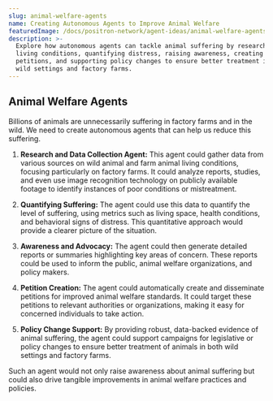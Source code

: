 ```yaml
---
slug: animal-welfare-agents
name: Creating Autonomous Agents to Improve Animal Welfare
featuredImage: /docs/positron-network/agent-ideas/animal-welfare-agents.jpg
description: >-
  Explore how autonomous agents can tackle animal suffering by researching
  living conditions, quantifying distress, raising awareness, creating
  petitions, and supporting policy changes to ensure better treatment in both
  wild settings and factory farms.
---
```

## Animal Welfare Agents

Billions of animals are unnecessarily suffering in factory farms and in the wild.
We need to create autonomous agents that can help us reduce this suffering.

1. **Research and Data Collection Agent:** This agent could gather data from various sources on wild animal and farm animal living conditions, focusing particularly on factory farms. It could analyze reports, studies, and even use image recognition technology on publicly available footage to identify instances of poor conditions or mistreatment.

2. **Quantifying Suffering:** The agent could use this data to quantify the level of suffering, using metrics such as living space, health conditions, and behavioral signs of distress. This quantitative approach would provide a clearer picture of the situation.

3. **Awareness and Advocacy:** The agent could then generate detailed reports or summaries highlighting key areas of concern. These reports could be used to inform the public, animal welfare organizations, and policy makers.

4. **Petition Creation:** The agent could automatically create and disseminate petitions for improved animal welfare standards. It could target these petitions to relevant authorities or organizations, making it easy for concerned individuals to take action.

5. **Policy Change Support:** By providing robust, data-backed evidence of animal suffering, the agent could support campaigns for legislative or policy changes to ensure better treatment of animals in both wild settings and factory farms.

Such an agent would not only raise awareness about animal suffering but could also drive tangible improvements in animal welfare practices and policies.

